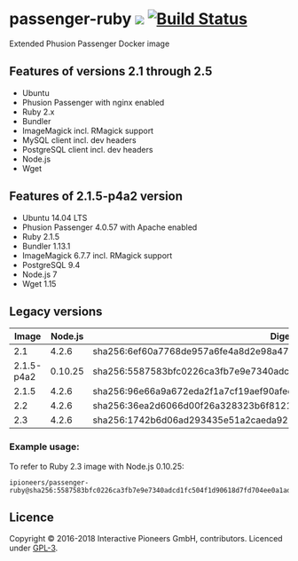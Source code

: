 # passenger-ruby [![](https://img.shields.io/badge/licence-GPL-bd0000.svg)](https://github.com/interactive-pioneers/passenger-ruby/blob/master/LICENSE) [![Build Status](https://travis-ci.org/interactive-pioneers/passenger-ruby.svg?branch=feature%2Ftests)](https://travis-ci.org/interactive-pioneers/passenger-ruby)

Extended Phusion Passenger Docker image

## Features of versions 2.1 through 2.5

- Ubuntu
- Phusion Passenger with nginx enabled
- Ruby 2.x
- Bundler
- ImageMagick incl. RMagick support
- MySQL client incl. dev headers
- PostgreSQL client incl. dev headers
- Node.js
- Wget

## Features of 2.1.5-p4a2 version

- Ubuntu 14.04 LTS
- Phusion Passenger 4.0.57 with Apache enabled
- Ruby 2.1.5
- Bundler 1.13.1
- ImageMagick 6.7.7 incl. RMagick support
- PostgreSQL 9.4
- Node.js 7
- Wget 1.15

## Legacy versions

| Image      | Node.js | Digest                                                                  |
| -------    | ------- | ------                                                                  |
| 2.1        | 4.2.6   | sha256:6ef60a7768de957a6fe4a8d2e98a47c05bee8db4d8c64623b91e17dfd4a01383 |
| 2.1.5-p4a2 | 0.10.25 | sha256:5587583bfc0226ca3fb7e9e7340adcd1fc504f1d90618d7fd704ee0a1ad2c50f |
| 2.1.5      | 4.2.6   | sha256:96e66a9a672eda2f1a7cf19aef90afedd90706297ddb475730cf00e9c5f96581 |
| 2.2        | 4.2.6   | sha256:36ea2d6066d00f26a328323b6f8121f3872bdaff5a261509481fed27ca717d6b |
| 2.3        | 4.2.6   | sha256:1742b6d06ad293435e51a2caeda92703fd09b73a2eec681ab2f11d174fc26b67 |

### Example usage:

To refer to Ruby 2.3 image with Node.js 0.10.25:

```
ipioneers/passenger-ruby@sha256:5587583bfc0226ca3fb7e9e7340adcd1fc504f1d90618d7fd704ee0a1ad2c50f
```

## Licence

Copyright © 2016-2018 Interactive Pioneers GmbH, contributors. Licenced under [GPL-3](https://github.com/interactive-pioneers/passenger-ruby/blob/master/LICENSE).
